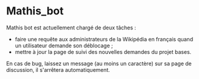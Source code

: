 # Mathis_bot

Mathis bot est actuellement chargé de deux tâches :
- faire une requête aux administrateurs de la Wikipédia en français quand un utilisateur demande son déblocage ;
- mettre à jour la page de suivi des nouvelles demandes du projet bases.

En cas de bug, laissez un message (au moins un caractère) sur sa page de discussion, il s'arrêtera automatiquement. 
